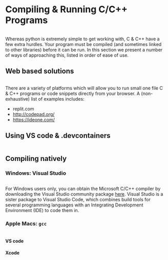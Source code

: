 # Compiling & Running C/C++ Programs
```{index} compiling
```

Whereas python is extremely simple to get working with, C & C++ have a few extra hurdles. Your program must be compiled (and sometimes linked to other libraries) before it can be run. In this section we present a number of ways of approaching this, listed in order of ease of use.

## Web based solutions
```{index} compiling:web-based 
```

There are a variety of platforms which will allow you to run small one file C & C++ programs or code snippets directly from your browser. A (non-exhaustive) list of examples includes:
- replit.com
- http://codepad.org/
- https://ideone.com/

## Using VS code & .devcontainers
```{index} compiling: via docker
```


## Compiling natively

### Windows: Visual Studio
```{index} compiling:windows
```

For Windows users only, you can obtain the Microsoft C/C++ compiler by downloading the Visual Studio community package [here](). Visual Studio is a sister package to Visual Studio Code, which combines build tools for several programming languages with an Integrating Development Environment (IDE) to code them in.

### Apple Macs: `gcc`
```{index} compiling:mac
``` 

#### VS code

#### Xcode